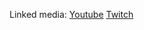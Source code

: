 Linked media:
[Youtube](https://www.youtube.com/channel/UC3A8dtlO94rHEkn4Kz7aB7g)
[Twitch](https://www.twitch.tv/muhammad_mo)